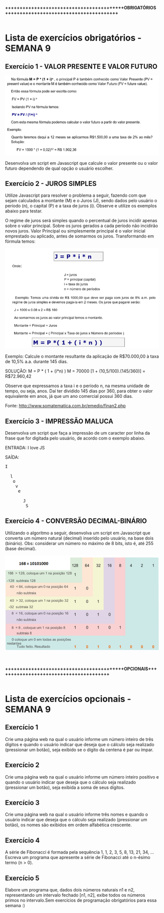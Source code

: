 <b>
+++++++++++++++++++++++++++++++++++++++++OBRIGATÓRIOS+++++++++++++++++++++++++++++++++++++++
</b>
<BR>
<BR>

# Lista de exercícios obrigatórios - SEMANA 9

## Exercício 1 - VALOR PRESENTE E VALOR FUTURO 
  <img src="valor-presente.png" alt="Valor Presente - Valor Futuro">  

  Desenvolva um script em Javascript que calcule o valor presente ou o valor futuro dependendo de qual opção o usuário escolher.


## Exercício 2 - JUROS SIMPLES
Utilize Javascript para resolver o problema a seguir, fazendo com que sejam calculados a montante (M) e o Juros (J), sendo dados pelo usuário o período (n), o capital (P) e a taxa de juros (i). Observe e utilize os exemplos abaixo para testar.

O regime de juros será simples quando o percentual de juros incidir apenas sobre o valor principal. Sobre os juros gerados a cada período não incidirão novos juros. Valor Principal ou simplesmente principal é o valor inicial emprestado ou aplicado, antes de somarmos os juros. Transformando em fórmula temos:
 
<img src="juros.png" alt="juros"> 
  
Exemplo: Calcule o montante resultante da aplicação de R$70.000,00 à taxa de 10,5% a.a. durante 145 dias.

SOLUÇÃO:
 M = P * ( 1 + (i*n) )
 M = 70000 [1 + (10,5/100).(145/360)] = R$72.960,42

Observe que expressamos a taxa i e o período n, na mesma unidade de tempo, ou seja, anos. Daí ter dividido 145 dias por 360, para obter o valor equivalente em anos, já que um ano comercial possui 360 dias.

Fonte: http://www.somatematica.com.br/emedio/finan2.php


## Exercício 3 - IMPRESSÃO MALUCA
Desenvolva um script que faça a impressão de um caracter por linha da frase que for digitada pelo usuário, de acordo com o exemplo abaixo.


ENTRADA: I love JS

SAÍDA:
<pre>
I
 
  l
   o
    v
     e
      
       J
        S
</pre>


## Exercício 4 - CONVERSÃO DECIMAL-BINÁRIO

Utilizando o algoritmo a seguir, desenvolva um script em Javascript que converta um número natural (decimal) inserido pelo usuário, na base dois (binário).
Obs: considerar um número no máximo de 8 bits, isto é, até 255 (base decimal). 

<img src="decimal-binario.png">

<BR><BR>
<b>
+++++++++++++++++++++++++++++++++++++++++OPCIONAIS+++++++++++++++++++++++++++++++++++++++
</b>
<BR><BR>


# Lista de exercícios opcionais - SEMANA 9

## Exercício 1
Crie uma página web na qual o usuário informe um número inteiro de três dígitos e quando o usuário indicar que deseja que o cálculo seja realizado (pressionar um botão), seja exibido se o dígito da centena é par ou ímpar.

## Exercício 2
Crie uma página web na qual o usuário informe um número inteiro positivo e quando o usuário indicar que deseja que o cálculo seja realizado (pressionar um botão), seja exibida a soma de seus dígitos.

## Exercício 3
Crie uma página web na qual o usuário informe três nomes e quando o usuário indicar que deseja que o cálculo seja realizado (pressionar um botão), os nomes são exibidos em ordem alfabética crescente.

## Exercício 4
A série de Fibonacci é formada pela sequência 1, 1, 2, 3, 5, 8, 13, 21, 34, ... Escreva um programa que apresente a série de Fibonacci até o n-ésimo termo (n > 0).

## Exercício 5
Elabore um programa que, dados dois números naturais n1 e n2, representando um intervalo fechado [n1, n2], exibe todos os números primos no intervalo.Sem exercícios de programação obrigatórios para essa semana :)
